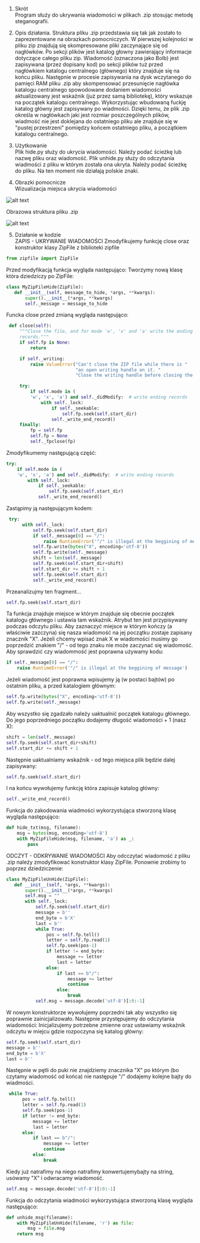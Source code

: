 1. Skrót  
Program służy do ukrywania wiadomości w plikach .zip stosując metodę steganografii.  

2. Opis działania.
Struktura pliku .zip przedstawia się tak jak zostało to zaprezentowane na obrazkach pomocniczych. W pierwszej kolejności w pliku zip znajdują się skompresowane pliki zaczynające się od nagłówków. Po sekcji plików jest katalog głowny zawierający informacje dotyczące całego pliku zip. 
Wiadomość (oznaczona jako Bolb) jest zapisywana (przez dopisany kod) po sekcji plików tuż przed nagłówkiem katalogu centralnego (głównego) który znajduje się na końcu pliku. Następnie w procesie zapisywania na dysk wczytanego do pamięci RAM pliku .zip aby skompensować przesunięcie nagłówka katalogu centralnego spowodowane dodaniem wiadomości aktualizowany jest wskaźnik (już przez samą bibliotekę), który wskazuje na początek katalogu centralnego. Wykorzystując wbudowaną fuckję katalog główny jest zapisywany po wiadmości.
Dzięki temu, że plik .zip określa w nagłówkach jaki jest rozmiar poszczególnych plików, wiadmość nie jest doklejana do ostatniego pliku ale znajduje się w "pustej przestrzeni" pomiędzy końcem ostatniego pliku, a początkiem katalogu centralnego.

3. Użytkowanie  
Plik hide.py służy do ukrycia wiadomości. Należy podać ścieżkę lub nazwę pliku oraz wiadomość.
Plik unhide.py służy do odczytania wiadmości z pliku w którym została ona ukryta. Należy podać ścieżkę do pliku.
Na ten moment nie działają polskie znaki.

4. Obrazki pomocnicze  
Wizualizacja miejsca ukrycia wiadomości  

![alt text](https://github.com/gromnitsky/zipography/blob/master/doc/zip.svg)

Obrazowa struktura pliku .zip  

![alt text](https://upload.wikimedia.org/wikipedia/commons/thumb/6/63/ZIP-64_Internal_Layout.svg/1920px-ZIP-64_Internal_Layout.svg.png)

5. Działanie w kodzie  
ZAPIS - UKRYWANIE WIADOMOŚCI
Zmodyfikujemy funkcję close oraz konstruktor klasy ZipFile z biblioteki zipfile
```python
from zipfile import ZipFile
```
Przed modyfikacją funkcja wygląda następująco:
 Tworzymy nową klasę która dziedziczy po ZipFile:
 ```python
 class MyZipFileHide(ZipFile):
    def __init__(self, message_to_hide, *args, **kwargs):
        super().__init__(*args, **kwargs)
        self._message = message_to_hide
 ```
Funcka close przed zmianą wygląda następująco:
 ```python
  def close(self):
      """Close the file, and for mode 'w', 'x' and 'a' write the ending
      records."""
      if self.fp is None:
          return

      if self._writing:
          raise ValueError("Can't close the ZIP file while there is "
                           "an open writing handle on it. "
                           "Close the writing handle before closing the zip.")

      try:
          if self.mode in (
          'w', 'x', 'a') and self._didModify:  # write ending records
              with self._lock:
                  if self._seekable:
                      self.fp.seek(self.start_dir)
                  self._write_end_record()
      finally:
          fp = self.fp
          self.fp = None
          self._fpclose(fp)
  ```
Zmodyfikumemy następującą część:
```python
try:
    if self.mode in (
    'w', 'x', 'a') and self._didModify:  # write ending records
        with self._lock:
            if self._seekable:
                self.fp.seek(self.start_dir)
            self._write_end_record()
```
Zastąpimy ją następującym kodem:
```python
 try:
      with self._lock:
          self.fp.seek(self.start_dir)
          if self._message[0] == "/":
              raise RuntimeError('"/" is illegal at the beggining of message')
          self.fp.write(bytes("X", encoding='utf-8'))
          self.fp.write(self._message)
          shift = len(self._message)
          self.fp.seek(self.start_dir+shift)
          self.start_dir += shift + 1
          self.fp.seek(self.start_dir)
          self._write_end_record()
```
Przeanalizujmy ten fragment...
```python
self.fp.seek(self.start_dir)
```
Ta funkcja znajduje miejsce w którym znajduje się obecnie początek katalogu głównego i ustawia tam wskaźnik. Atrybut ten jest przypisywany podczas odczytu pliku.
Aby zaznaczyć miejsce w którym kończy (a właściwie zazczyna) się nasza wiadomość na jej początku zostaje zapisany znacznik "X". Jeżeli chcemy wpisać znak X w wiadomości musimy go poprzedzić znakiem "/" - od tego znaku nie może zaczynać się wiadomość. Aby sprawdzić czy wiadommość jest poprawna używamy kodu:
```python
if self._message[0] == "/":
    raise RuntimeError('"/" is illegal at the beggining of message')
```
Jeżeli wiadomość jest poprawna wpisujemy ją (w postaci bajtów) po ostatnim pliku, a przed katalogiem głównym:
```python
self.fp.write(bytes("X", encoding='utf-8'))
self.fp.write(self._message)
```
Aby wszystko się zgadzało należy uaktualnić początek katalogu głównego. Do jego poprzedniego początku dodajemy długość wiadomości + 1 (nasz X):
```python
shift = len(self._message)
self.fp.seek(self.start_dir+shift)
self.start_dir += shift + 1
```
Następnie uaktualniamy wskaźnik - od tego miejsca plik będzie dalej zapisywany:
```python
self.fp.seek(self.start_dir)
```
I na końcu wywołujemy funkcję która zapisuje katalog główny:
```python
self._write_end_record()
```
Funkcja do zakodowania wiadmości wykorzystująca stworzoną klasę wygląda następująco:
```python
def hide_txt(msg, filename):
    msg = bytes(msg, encoding='utf-8')
    with MyZipFileHide(msg, filename, 'a') as _:
        pass
```

ODCZYT - ODKRYWANIE WIADOMOŚCI
Aby odcczytać wiadomość z pliku .zip należy zmodyfikować konstruktor klasy ZipFile.
Ponownie zrobimy to poprzez dziedziczenie:
 ```python
 class MyZipFileUnHide(ZipFile):
    def __init__(self, *args, **kwargs):
        super().__init__(*args, **kwargs)
        self.msg = ""
        with self._lock:
            self.fp.seek(self.start_dir)
            message = b''
            end_byte = b'X'
            last = b''
            while True:
                pos = self.fp.tell()
                letter = self.fp.read(1)
                self.fp.seek(pos-1)
                if letter != end_byte:
                    message += letter
                    last = letter
                else:
                    if last == b"/":
                        message += letter
                        continue
                    else:
                        break
            self.msg = message.decode('utf-8')[:0:-1]
```
W nowym konstruktorze wywołujemy poprzedni tak aby wszystko się poprawnie zainicjalizowało.
Następnie przystępujemy do odczytania wiadomości:
Inicjalizujemy potrzebne zmienne oraz ustawiamy wskaźnik odczytu w miejcu gdzie rozpoczyna się katalog główny:
```python
self.fp.seek(self.start_dir)
message = b''
end_byte = b'X'
last = b''
```        
Następnie w pętli do puki nie znajdziemy znacznika "X" po którym (bo czytamy wiadomość od końca) nie następuje "/" dodajemy kolejne bajty do wiadmości.
```python
 while True:
      pos = self.fp.tell()
      letter = self.fp.read(1)
      self.fp.seek(pos-1)
      if letter != end_byte:
          message += letter
          last = letter
      else:
          if last == b"/":
              message += letter
              continue
          else:
              break
```                  
Kiedy już natrafimy na niego natrafimy konwertujemybajty na string, usówamy "X" i odwracamy wiadomość.
```python
self.msg = message.decode('utf-8')[:0:-1]      
```

Funkcja do odczytania wiadmości wykorzystująca stworzoną klasę wygląda następująco:
```python
def unhide_msg(filename):
    with MyZipFileUnHide(filename, 'r') as file:
        msg = file.msg
    return msg
```

